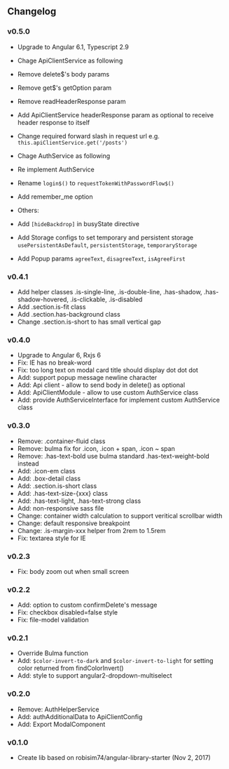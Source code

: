 ## Changelog

### v0.5.0
* Upgrade to Angular 6.1, Typescript 2.9

* Chage ApiClientService as following
* Remove delete$'s body params
* Remove get$'s getOption param
* Remove readHeaderResponse param
* Add ApiClientService headerResponse param as optional to receive header response to itself
* Change required forward slash in request url e.g. `this.apiClientService.get('/posts')`

* Chage AuthService as following
* Re implement AuthService
* Rename `login$()` to `requestTokenWithPasswordFlow$()`
* Add remember_me option

* Others:
* Add `[hideBackdrop]` in busyState directive
* Add Storage configs to set temporary and persistent storage `usePersistentAsDefault`, `persistentStorage`, `temporaryStorage`
* Add Popup params `agreeText`, `disagreeText`, `isAgreeFirst`

### v0.4.1
* Add helper classes .is-single-line, .is-double-line, .has-shadow, .has-shadow-hovered, .is-clickable, .is-disabled 
* Add .section.is-fit class
* Add .section.has-background class
* Change .section.is-short to has small vertical gap

### v0.4.0
* Upgrade to Angular 6, Rxjs 6
* Fix: IE has no break-word
* Fix: too long text on modal card title should display dot dot dot
* Add: support popup message newline character
* Add: Api client - allow to send body in delete() as optional
* Add: ApiClientModule - allow to use custom AuthService class
* Add: provide AuthServiceInterface for implement custom AuthService class

### v0.3.0
* Remove: .container-fluid class
* Remove: bulma fix for .icon, .icon + span, .icon ~ span
* Remove: .has-text-bold use bulma standard .has-text-weight-bold instead
* Add: .icon-em class
* Add: .box-detail class
* Add: .section.is-short class
* Add: .has-text-size-{xxx} class
* Add: .has-text-light, .has-text-strong class
* Add: non-responsive sass file
* Change: container width calculation to support veritical scrollbar width
* Change: default responsive breakpoint
* Change: .is-margin-xxx helper from 2rem to 1.5rem
* Fix: textarea style for IE

### v0.2.3
* Fix: body zoom out when small screen

### v0.2.2
* Add: option to custom confirmDelete's message
* Fix: checkbox disabled=false style
* Fix: file-model validation

### v0.2.1
* Override Bulma function
* Add: `$color-invert-to-dark` and `$color-invert-to-light` for setting color returned from findColorInvert()
* Add: style to support angular2-dropdown-multiselect

### v0.2.0
* Remove: AuthHelperService
* Add: authAdditionalData to ApiClientConfig
* Add: Export ModalComponent

### v0.1.0
* Create lib based on robisim74/angular-library-starter (Nov 2, 2017)
